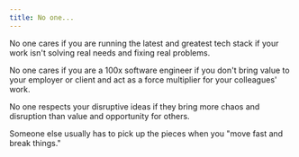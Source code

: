 ```yaml
---
title: No one...
---
```


No one cares if you are running the latest and greatest tech stack if your work isn't solving real needs and fixing real problems.

No one cares if you are a 100x software engineer if you don't bring value to your employer or client and act as a force multiplier for your colleagues' work.

No one respects your disruptive ideas if they bring more chaos and disruption than value and opportunity for others.

Someone else usually has to pick up the pieces when you "move fast and break things."